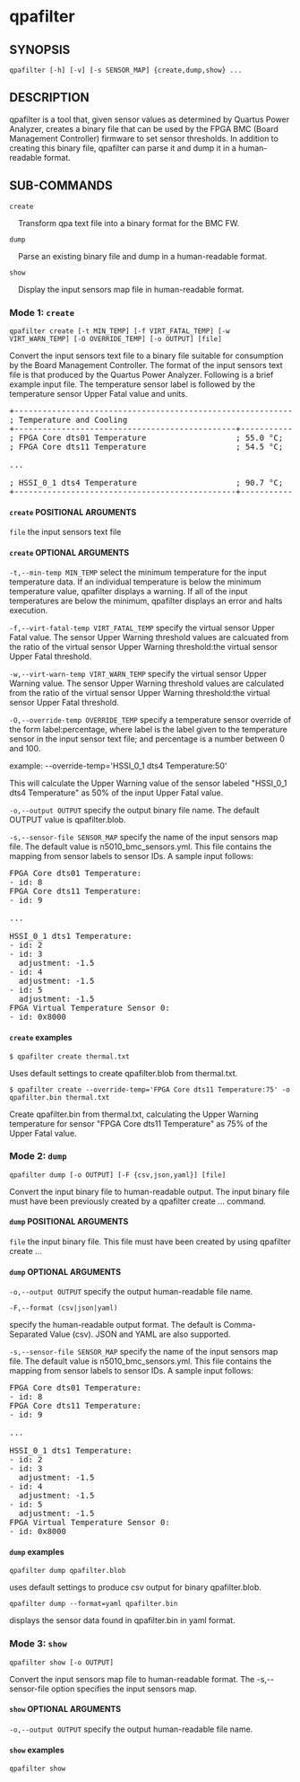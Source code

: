 # qpafilter #

## SYNOPSIS ##
```console
qpafilter [-h] [-v] [-s SENSOR_MAP] {create,dump,show} ...
```

## DESCRIPTION ##

qpafilter is a tool that, given sensor values as determined by
Quartus Power Analyzer, creates a binary file that can be used
by the FPGA BMC (Board Management Controller) firmware to set
sensor thresholds. In addition to creating this binary file,
qpafilter can parse it and dump it in a human-readable format.

## SUB-COMMANDS ##

`create`

&nbsp;&nbsp;&nbsp;&nbsp;Transform qpa text file into a binary format for the BMC FW.

`dump`

&nbsp;&nbsp;&nbsp;&nbsp;Parse an existing binary file and dump in a human-readable format.

`show`

&nbsp;&nbsp;&nbsp;&nbsp;Display the input sensors map file in human-readable format.

### Mode 1: `create` ###

```console
qpafilter create [-t MIN_TEMP] [-f VIRT_FATAL_TEMP] [-w VIRT_WARN_TEMP] [-O OVERRIDE_TEMP] [-o OUTPUT] [file]
```

Convert the input sensors text file to a binary file suitable for
consumption by the Board Management Controller. The format of the
input sensors text file is that produced by the Quartus Power
Analyzer. Following is a brief example input file. The temperature
sensor label is followed by the temperature sensor Upper Fatal
value and units.

<pre>
+-----------------------------------------------------------+
; Temperature and Cooling                                   ;
+-----------------------------------------------+-----------+
; FPGA Core dts01 Temperature                   ; 55.0 °C;
; FPGA Core dts11 Temperature                   ; 54.5 °C;

...

; HSSI_0_1 dts4 Temperature                     ; 90.7 °C;
+-----------------------------------------------+-----------+
</pre>

#### `create` POSITIONAL ARGUMENTS ####
`file`
the input sensors text file

#### `create` OPTIONAL ARGUMENTS ####
`-t,--min-temp MIN_TEMP`
select the minimum temperature for the input temperature data.
If an individual temperature is below the minimum temperature
value, qpafilter displays a warning. If all of the input
temperatures are below the minimum, qpafilter displays an
error and halts execution.

`-f,--virt-fatal-temp VIRT_FATAL_TEMP`
specify the virtual sensor Upper Fatal value. The sensor
Upper Warning threshold values are calcuated from the ratio of
the virtual sensor Upper Warning threshold:the virtual sensor
Upper Fatal threshold.

`-w,--virt-warn-temp VIRT_WARN_TEMP`
specify the virtual sensor Upper Warning value. The sensor
Upper Warning threshold values are calculated from the ratio of
the virtual sensor Upper Warning threshold:the virtual sensor
Upper Fatal threshold.

`-O,--override-temp OVERRIDE_TEMP`
specify a temperature sensor override of the form label:percentage,
where label is the label given to the temperature sensor in the
input sensor text file; and percentage is a number between 0 and
100.

example: --override-temp='HSSI_0_1 dts4 Temperature:50'

This will calculate the Upper Warning value of the sensor labeled
"HSSI_0_1 dts4 Temperature" as 50% of the input Upper Fatal value.

`-o,--output OUTPUT`
specify the output binary file name. The default OUTPUT value is
qpafilter.blob.

`-s,--sensor-file SENSOR_MAP`
specify the name of the input sensors map file. The default value
is n5010_bmc_sensors.yml. This file contains the mapping from
sensor labels to sensor IDs. A sample input follows:

<pre>
FPGA Core dts01 Temperature:
- id: 8
FPGA Core dts11 Temperature:
- id: 9

...

HSSI_0_1 dts1 Temperature:
- id: 2
- id: 3
  adjustment: -1.5
- id: 4
  adjustment: -1.5
- id: 5
  adjustment: -1.5
FPGA Virtual Temperature Sensor 0:
- id: 0x8000
</pre>

#### `create` examples ####

```console
$ qpafilter create thermal.txt
```

 Uses default settings to create qpafilter.blob from thermal.txt.

```console
$ qpafilter create --override-temp='FPGA Core dts11 Temperature:75' -o qpafilter.bin thermal.txt
```

 Create qpafilter.bin from thermal.txt, calculating the Upper Warning
 temperature for sensor "FPGA Core dts11 Temperature" as 75% of the
 Upper Fatal value.

### Mode 2: `dump` ###

```console
qpafilter dump [-o OUTPUT] [-F {csv,json,yaml}] [file]
```

Convert the input binary file to human-readable output. The
input binary file must have been previously created by a
qpafilter create ... command.

#### `dump` POSITIONAL ARGUMENTS ####
`file`
the input binary file. This file must have been created by
using qpafilter create ...

#### `dump` OPTIONAL ARGUMENTS ####
`-o,--output OUTPUT`
specify the output human-readable file name.

`-F,--format (csv|json|yaml)`

specify the human-readable output format. The default is
Comma-Separated Value (csv). JSON and YAML are also supported.

`-s,--sensor-file SENSOR_MAP`
specify the name of the input sensors map file. The default value
is n5010_bmc_sensors.yml. This file contains the mapping from
sensor labels to sensor IDs. A sample input follows:

<pre>
FPGA Core dts01 Temperature:
- id: 8
FPGA Core dts11 Temperature:
- id: 9

...

HSSI_0_1 dts1 Temperature:
- id: 2
- id: 3
  adjustment: -1.5
- id: 4
  adjustment: -1.5
- id: 5
  adjustment: -1.5
FPGA Virtual Temperature Sensor 0:
- id: 0x8000
</pre>

#### `dump` examples ####

```console
qpafilter dump qpafilter.blob
```

 uses default settings to produce csv output for binary qpafilter.blob.

```console
qpafilter dump --format=yaml qpafilter.bin
```

 displays the sensor data found in qpafilter.bin in yaml format.

### Mode 3: `show` ###

```console
qpafilter show [-o OUTPUT]
```

Convert the input sensors map file to human-readable format.
The -s,--sensor-file option specifies the input sensors map.

#### `show` OPTIONAL ARGUMENTS ####
`-o,--output OUTPUT`
specify the output human-readable file name.

#### `show` examples ####

```console
qpafilter show
```
